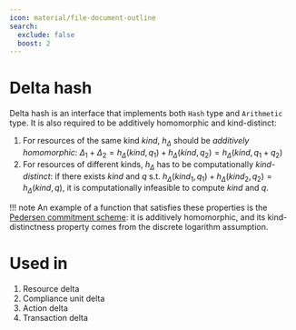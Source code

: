 ```yaml
---
icon: material/file-document-outline
search:
  exclude: false
  boost: 2
---
```


# Delta hash

Delta hash is an interface that implements both `Hash` type and `Arithmetic` type. It is also required to be additively homomorphic and kind-distinct:

1. For resources of the same kind $kind$, $h_{\Delta}$ should be *additively homomorphic*:
$\Delta_1 + \Delta_2 = h_{\Delta}(kind, q_1) + h_{\Delta}(kind, q_2) = h_{\Delta}(kind, q_1 + q_2)$
2. For resources of different kinds, $h_\Delta$ has to be computationally *kind-distinct*: if there exists $kind$ and $q$ s.t. $h_\Delta(kind_1, q_1) + h_\Delta(kind_2, q_2) = h_\Delta(kind, q)$, it is computationally infeasible to compute $kind$ and $q$.

!!! note
    An example of a function that satisfies these properties is the [Pedersen commitment scheme](https://link.springer.com/content/pdf/10.1007/3-540-46766-1_9.pdf#page=3): it is additively homomorphic, and its kind-distinctness property comes from the discrete logarithm assumption.

# Used in
1. Resource delta
2. Compliance unit delta
3. Action delta
4. Transaction delta

